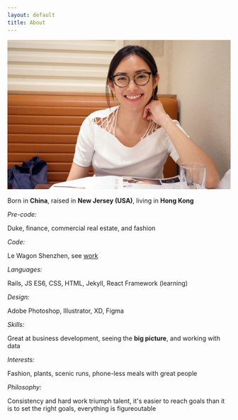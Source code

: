 ```yaml
---
layout: default
title: About
---
```


<div class="main-content">
  <div class="profile-picture">
    <img src = "assets/images/profile.jpg" class="profile-picture">
  </div>
  <p>Born in <strong>China</strong>, raised in <strong>New Jersey (USA)</strong>, living in <strong>Hong Kong</strong> </p>
    <em>Pre-code: </em>
    <p>Duke, finance, commercial real estate, and fashion</p>
    <em>Code: </em>
    <p>Le Wagon Shenzhen, see <a href="projects.html">work</a></p>
    <em>Languages:</em>
    <p>Rails, JS ES6, CSS, HTML, Jekyll, React Framework (learning)</p>
    <em>Design:</em>
    <p>Adobe Photoshop, Illustrator, XD, Figma</p>
    <em>Skills:</em>
    <p>Great at business development, seeing the <strong>big picture</strong>, and working with data</p>
    <em>Interests:</em>
    <p>Fashion, plants, scenic runs, phone-less meals with great people</p>
    <em>Philosophy:</em>
    <p>Consistency and hard work triumph talent, it's easier to reach goals than it is to set the right goals, everything is figureoutable </p>
  </div>

